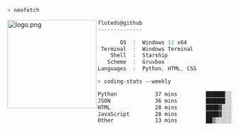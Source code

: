```zsh
> neofetch
```

<!--img align="left" src="https://github.com/fluteds.png" alt="logo.png" width="200"/>-->
<img align="left" src="https://external-content.duckduckgo.com/iu/?u=https%3A%2F%2F78.media.tumblr.com%2F975fca5f82161b190efdcaa05ffbd4ec%2Ftumblr_p6q6m9TJF01x3p3jmo1_500.png&f=1&nofb=1" alt="logo.png" width="200"/>

```csharp
fluteds@github
--------------

       OS  :  Windows 11 x64
 Terminal  :  Windows Terminal
    Shell  :  Starship
   Scheme  :  Gruvbox
Languages  :  Python, HTML, CSS
```

```zsh
> coding-stats --weekly
```

<!--START_SECTION:waka-->

```txt
Python            37 mins         ██████░░░░░░░░░░░░░░░░░░░   24.29 %
JSON              36 mins         ██████░░░░░░░░░░░░░░░░░░░   23.63 %
HTML              28 mins         ████▓░░░░░░░░░░░░░░░░░░░░   18.54 %
JavaScript        28 mins         ████▓░░░░░░░░░░░░░░░░░░░░   18.42 %
Other             13 mins         ██▒░░░░░░░░░░░░░░░░░░░░░░   08.95 %
```

<!--END_SECTION:waka-->
